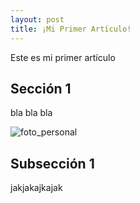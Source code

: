 ```yaml
---
layout: post
title: ¡Mi Primer Artículo!
---
```


Este es mi primer artículo

## Sección 1

bla bla bla

![foto_personal](https://raw.githubusercontent.com/matthy11/matthy11.github.io/master/images/foto1.jpg)

## Subsección 1

jakjakajkajak
